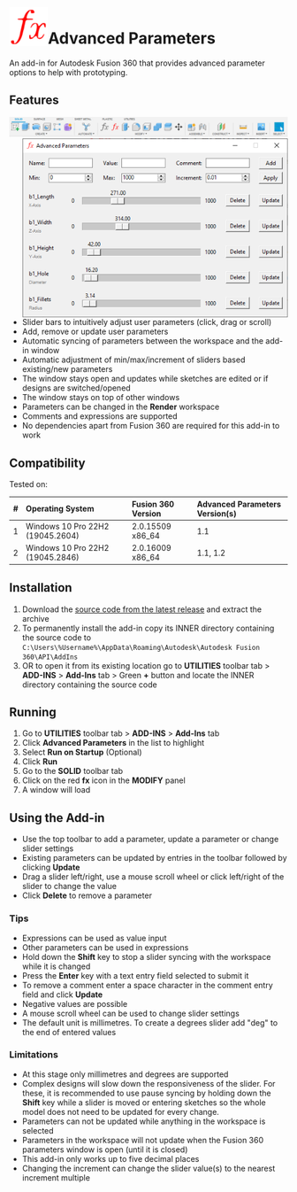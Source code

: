 <img align="left" width="70" height="70" src="/commands/AdvancedParameters/resources/64x64.png" alt="Advanced Parameters">

# Advanced Parameters

An add-in for Autodesk Fusion 360 that provides advanced parameter options to help with prototyping.

## Features

![Toolbar](/commands/AdvancedParameters/resources/toolbar.png "Toolbar")
<img align="right" width="480" src="/commands/AdvancedParameters/resources/window_demo.png" alt="Window Demo">

- Slider bars to intuitively adjust user parameters (click, drag or scroll)
- Add, remove or update user parameters
- Automatic syncing of parameters between the workspace and the add-in window
- Automatic adjustment of min/max/increment of sliders based existing/new parameters
- The window stays open and updates while sketches are edited or if designs are switched/opened
- The window stays on top of other windows
- Parameters can be changed in the **Render** workspace
- Comments and expressions are supported
- No dependencies apart from Fusion 360 are required for this add-in to work

## Compatibility

Tested on:

| #   | Operating System                 | Fusion 360 Version | Advanced Parameters Version(s) |
| :-- | :------------------------------- | :----------------- | :----------------------------- |
| 1   | Windows 10 Pro 22H2 (19045.2604) | 2.0.15509 x86_64   | 1.1                            |
| 2   | Windows 10 Pro 22H2 (19045.2846) | 2.0.16009 x86_64   | 1.1, 1.2                       |

## Installation

1. Download the [source code from the latest release](https://github.com/daniel-page/advanced-parameters/archive/refs/tags/v1.2.zip) and extract the archive
2. To permanently install the add-in copy its INNER directory containing the source code to `C:\Users\%Username%\AppData\Roaming\Autodesk\Autodesk Fusion 360\API\AddIns`
3. OR to open it from its existing location go to **UTILITIES** toolbar tab > **ADD-INS** > **Add-Ins** tab > Green **+** button and locate the INNER directory containing the source code

## Running

1. Go to **UTILITIES** toolbar tab > **ADD-INS** > **Add-Ins** tab
2. Click **Advanced Parameters** in the list to highlight
3. Select **Run on Startup** (Optional)
4. Click **Run**
5. Go to the **SOLID** toolbar tab
6. Click on the red **fx** icon in the **MODIFY** panel
7. A window will load

## Using the Add-in

- Use the top toolbar to add a parameter, update a parameter or change slider settings
- Existing parameters can be updated by entries in the toolbar followed by clicking **Update**
- Drag a slider left/right, use a mouse scroll wheel or click left/right of the slider to change the value
- Click **Delete** to remove a parameter

### Tips

- Expressions can be used as value input
- Other parameters can be used in expressions
- Hold down the **Shift** key to stop a slider syncing with the workspace while it is changed
- Press the **Enter** key with a text entry field selected to submit it
- To remove a comment enter a space character in the comment entry field and click **Update**
- Negative values are possible
- A mouse scroll wheel can be used to change slider settings
- The default unit is millimetres. To create a degrees slider add "deg" to the end of entered values

### Limitations

- At this stage only millimetres and degrees are supported
- Complex designs will slow down the responsiveness of the slider. For these, it is recommended to use pause syncing by holding down the **Shift** key while a slider is moved or entering sketches so the whole model does not need to be updated for every change.
- Parameters can not be updated while anything in the workspace is selected
- Parameters in the workspace will not update when the Fusion 360 parameters window is open (until it is closed)
- This add-in only works up to five decimal places
- Changing the increment can change the slider value(s) to the nearest increment multiple
